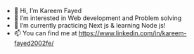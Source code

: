 - 👋 Hi, I’m Kareem Fayed
- 👀 I’m interested in Web development and Problem solving
- 🌱 I’m currently practicing Next js & learning Node js!
- 📫 You can find me at https://www.linkedin.com/in/kareem-fayed2002fe/
